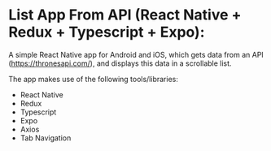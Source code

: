 # List App From API (React Native + Redux + Typescript + Expo):

A simple React Native app for Android and iOS, which gets data from an API (https://thronesapi.com/), and displays this data in a scrollable list.

The app makes use of the following tools/libraries:
- React Native
- Redux
- Typescript
- Expo
- Axios
- Tab Navigation
